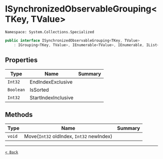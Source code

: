 # ISynchronizedObservableGrouping&lt;TKey, TValue&gt;

`Namespace: System.Collections.Specialized`

```csharp
public interface ISynchronizedObservableGrouping<TKey, TValue>
    : IGrouping<TKey, TValue>, IEnumerable<TValue>, IEnumerable, IList<TValue>, ICollection<TValue>, INotifyCollectionChanged, INotifyPropertyChanged
```

## Properties

| Type | Name | Summary |
| --- | --- | --- |
| `Int32` | EndIndexExclusive |  |
| `Boolean` | IsSorted |  |
| `Int32` | StartIndexInclusive |  |

## Methods

| Type | Name | Summary |
| --- | --- | --- |
| `void` | Move(`Int32` oldIndex, `Int32` newIndex) |  |

---

[`< Back`](../README.md)
